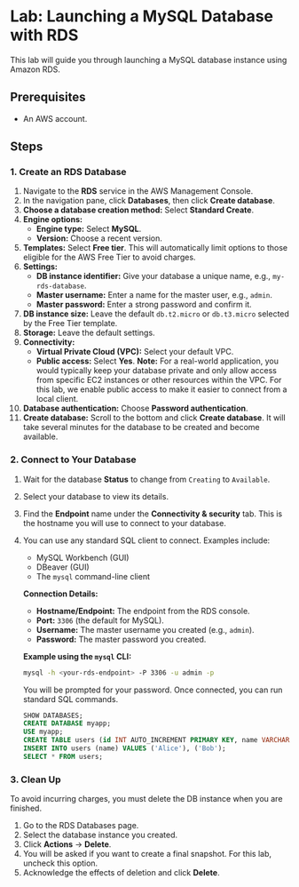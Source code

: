 # Lab: Launching a MySQL Database with RDS

This lab will guide you through launching a MySQL database instance using Amazon RDS.

## Prerequisites

*   An AWS account.

## Steps

### 1. Create an RDS Database

1.  Navigate to the **RDS** service in the AWS Management Console.
2.  In the navigation pane, click **Databases**, then click **Create database**.
3.  **Choose a database creation method:** Select **Standard Create**.
4.  **Engine options:**
    *   **Engine type:** Select **MySQL**.
    *   **Version:** Choose a recent version.
5.  **Templates:** Select **Free tier**. This will automatically limit options to those eligible for the AWS Free Tier to avoid charges.
6.  **Settings:**
    *   **DB instance identifier:** Give your database a unique name, e.g., `my-rds-database`.
    *   **Master username:** Enter a name for the master user, e.g., `admin`.
    *   **Master password:** Enter a strong password and confirm it.
7.  **DB instance size:** Leave the default `db.t2.micro` or `db.t3.micro` selected by the Free Tier template.
8.  **Storage:** Leave the default settings.
9.  **Connectivity:**
    *   **Virtual Private Cloud (VPC):** Select your default VPC.
    *   **Public access:** Select **Yes**. **Note:** For a real-world application, you would typically keep your database private and only allow access from specific EC2 instances or other resources within the VPC. For this lab, we enable public access to make it easier to connect from a local client.
10. **Database authentication:** Choose **Password authentication**.
11. **Create database:** Scroll to the bottom and click **Create database**. It will take several minutes for the database to be created and become available.

### 2. Connect to Your Database

1.  Wait for the database **Status** to change from `Creating` to `Available`.
2.  Select your database to view its details.
3.  Find the **Endpoint** name under the **Connectivity & security** tab. This is the hostname you will use to connect to your database.
4.  You can use any standard SQL client to connect. Examples include:
    *   MySQL Workbench (GUI)
    *   DBeaver (GUI)
    *   The `mysql` command-line client

    **Connection Details:**
    *   **Hostname/Endpoint:** The endpoint from the RDS console.
    *   **Port:** `3306` (the default for MySQL).
    *   **Username:** The master username you created (e.g., `admin`).
    *   **Password:** The master password you created.

    **Example using the `mysql` CLI:**
    ```bash
    mysql -h <your-rds-endpoint> -P 3306 -u admin -p
    ```
    You will be prompted for your password. Once connected, you can run standard SQL commands.
    ```sql
    SHOW DATABASES;
    CREATE DATABASE myapp;
    USE myapp;
    CREATE TABLE users (id INT AUTO_INCREMENT PRIMARY KEY, name VARCHAR(100));
    INSERT INTO users (name) VALUES ('Alice'), ('Bob');
    SELECT * FROM users;
    ```

### 3. Clean Up

To avoid incurring charges, you must delete the DB instance when you are finished.

1.  Go to the RDS Databases page.
2.  Select the database instance you created.
3.  Click **Actions** -> **Delete**.
4.  You will be asked if you want to create a final snapshot. For this lab, uncheck this option.
5.  Acknowledge the effects of deletion and click **Delete**.
